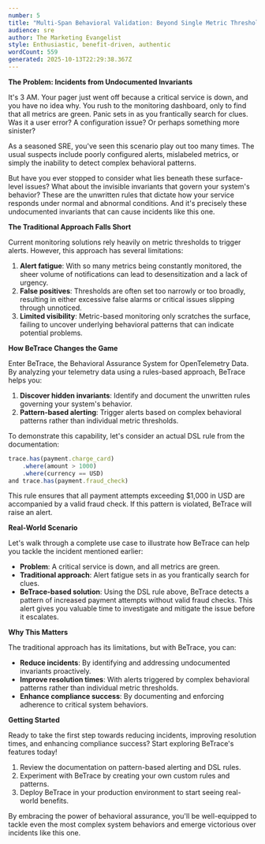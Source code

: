 ```yaml
---
number: 5
title: "Multi-Span Behavioral Validation: Beyond Single Metric Thresholds"
audience: sre
author: The Marketing Evangelist
style: Enthusiastic, benefit-driven, authentic
wordCount: 559
generated: 2025-10-13T22:29:38.367Z
---
```


**The Problem: Incidents from Undocumented Invariants**

It's 3 AM. Your pager just went off because a critical service is down, and you have no idea why. You rush to the monitoring dashboard, only to find that all metrics are green. Panic sets in as you frantically search for clues. Was it a user error? A configuration issue? Or perhaps something more sinister?

As a seasoned SRE, you've seen this scenario play out too many times. The usual suspects include poorly configured alerts, mislabeled metrics, or simply the inability to detect complex behavioral patterns.

But have you ever stopped to consider what lies beneath these surface-level issues? What about the invisible invariants that govern your system's behavior? These are the unwritten rules that dictate how your service responds under normal and abnormal conditions. And it's precisely these undocumented invariants that can cause incidents like this one.

**The Traditional Approach Falls Short**

Current monitoring solutions rely heavily on metric thresholds to trigger alerts. However, this approach has several limitations:

1.  **Alert fatigue**: With so many metrics being constantly monitored, the sheer volume of notifications can lead to desensitization and a lack of urgency.
2.  **False positives**: Thresholds are often set too narrowly or too broadly, resulting in either excessive false alarms or critical issues slipping through unnoticed.
3.  **Limited visibility**: Metric-based monitoring only scratches the surface, failing to uncover underlying behavioral patterns that can indicate potential problems.

**How BeTrace Changes the Game**

Enter BeTrace, the Behavioral Assurance System for OpenTelemetry Data. By analyzing your telemetry data using a rules-based approach, BeTrace helps you:

1.  **Discover hidden invariants**: Identify and document the unwritten rules governing your system's behavior.
2.  **Pattern-based alerting**: Trigger alerts based on complex behavioral patterns rather than individual metric thresholds.

To demonstrate this capability, let's consider an actual DSL rule from the documentation:
```javascript
trace.has(payment.charge_card)
    .where(amount > 1000)
    .where(currency == USD)
and trace.has(payment.fraud_check)
```
This rule ensures that all payment attempts exceeding $1,000 in USD are accompanied by a valid fraud check. If this pattern is violated, BeTrace will raise an alert.

**Real-World Scenario**

Let's walk through a complete use case to illustrate how BeTrace can help you tackle the incident mentioned earlier:

*   **Problem**: A critical service is down, and all metrics are green.
*   **Traditional approach**: Alert fatigue sets in as you frantically search for clues.
*   **BeTrace-based solution**: Using the DSL rule above, BeTrace detects a pattern of increased payment attempts without valid fraud checks. This alert gives you valuable time to investigate and mitigate the issue before it escalates.

**Why This Matters**

The traditional approach has its limitations, but with BeTrace, you can:

*   **Reduce incidents**: By identifying and addressing undocumented invariants proactively.
*   **Improve resolution times**: With alerts triggered by complex behavioral patterns rather than individual metric thresholds.
*   **Enhance compliance success**: By documenting and enforcing adherence to critical system behaviors.

**Getting Started**

Ready to take the first step towards reducing incidents, improving resolution times, and enhancing compliance success? Start exploring BeTrace's features today!

1.  Review the documentation on pattern-based alerting and DSL rules.
2.  Experiment with BeTrace by creating your own custom rules and patterns.
3.  Deploy BeTrace in your production environment to start seeing real-world benefits.

By embracing the power of behavioral assurance, you'll be well-equipped to tackle even the most complex system behaviors and emerge victorious over incidents like this one.